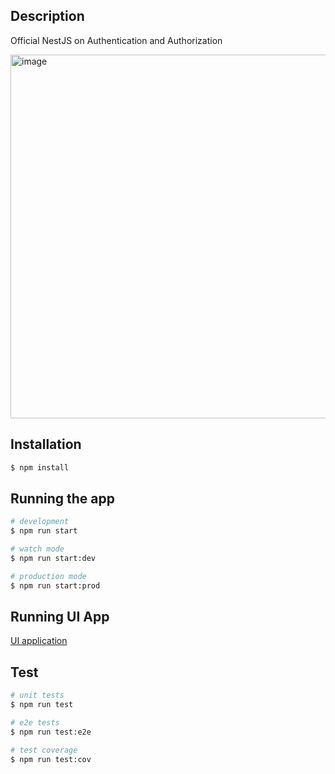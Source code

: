 ## Description

Official NestJS on Authentication and Authorization

<img width="582" alt="image" src="https://github.com/user-attachments/assets/f393f433-f4fe-4b24-80c5-578d47ff348e">


## Installation

```bash
$ npm install
```

## Running the app

```bash
# development
$ npm run start

# watch mode
$ npm run start:dev

# production mode
$ npm run start:prod
```

## Running UI App

[UI application](https://github.com/Dmytro-Uchkin/nestjs.auth-extension-ui)

## Test

```bash
# unit tests
$ npm run test

# e2e tests
$ npm run test:e2e

# test coverage
$ npm run test:cov
```
